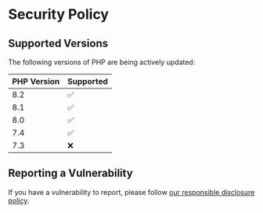 # Security Policy

## Supported Versions
The following versions of PHP are being actively updated:

| PHP Version | Supported          |
| ------- | ------------------ |
| 8.2  | :white_check_mark: |
| 8.1  | :white_check_mark: |
| 8.0  | :white_check_mark: |
| 7.4  | :white_check_mark:            |
| 7.3  | :x: |

## Reporting a Vulnerability

If you have a vulnerability to report, please follow [our responsible disclosure policy](https://www.notion.so/Responsible-Disclosure-Policy-421a6a3be1714d388ebbadba7eebbdc8).
